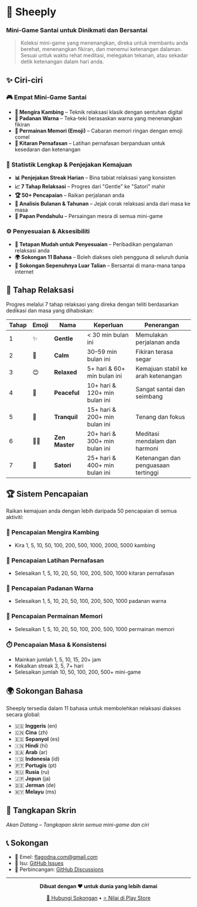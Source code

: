 # 🐑 Sheeply

### Mini-Game Santai untuk Dinikmati dan Bersantai

> Koleksi mini-game yang menenangkan, direka untuk membantu anda berehat, menenangkan fikiran, dan menemui ketenangan dalaman. Sesuai untuk waktu rehat meditasi, melegakan tekanan, atau sekadar detik ketenangan dalam hari anda.

## ✨ Ciri-ciri

### 🎮 Empat Mini-Game Santai

- **🐑 Mengira Kambing** – Teknik relaksasi klasik dengan sentuhan digital
- **🌈 Padanan Warna** – Teka-teki berasaskan warna yang menenangkan fikiran
- **🧩 Permainan Memori (Emoji)** – Cabaran memori ringan dengan emoji comel
- **💨 Kitaran Pernafasan** – Latihan pernafasan berpanduan untuk kesedaran dan ketenangan

### 🎯 Statistik Lengkap & Penjejakan Kemajuan

- **📊 Penjejakan Streak Harian** – Bina tabiat relaksasi yang konsisten
- **📈 7 Tahap Relaksasi** – Progres dari "Gentle" ke "Satori" mahir
- **🏆 50+ Pencapaian** – Raikan perjalanan anda
- **📅 Analisis Bulanan & Tahunan** – Jejak corak relaksasi anda dari masa ke masa
- **🏅 Papan Pendahulu** – Persaingan mesra di semua mini-game

### ⚙️ Penyesuaian & Aksesibiliti

- **🎨 Tetapan Mudah untuk Penyesuaian** – Peribadikan pengalaman relaksasi anda
- **🌍 Sokongan 11 Bahasa** – Boleh diakses oleh pengguna di seluruh dunia
- **📱 Sokongan Sepenuhnya Luar Talian** – Bersantai di mana-mana tanpa internet

## 🌟 Tahap Relaksasi

Progres melalui 7 tahap relaksasi yang direka dengan teliti berdasarkan dedikasi dan masa yang dihabiskan:

| Tahap | Emoji | Nama           | Keperluan                     | Penerangan                          |
| ----- | ----- | -------------- | ----------------------------- | ----------------------------------- |
| 1     | ✨    | **Gentle**     | < 30 min bulan ini            | Memulakan perjalanan anda           |
| 2     | 🍃    | **Calm**       | 30–59 min bulan ini           | Fikiran terasa segar                |
| 3     | 😊    | **Relaxed**    | 5+ hari & 60+ min bulan ini   | Kemajuan stabil ke arah ketenangan  |
| 4     | 🌸    | **Peaceful**   | 10+ hari & 120+ min bulan ini | Sangat santai dan seimbang          |
| 5     | 🌙    | **Tranquil**   | 15+ hari & 200+ min bulan ini | Tenang dan fokus                    |
| 6     | 🧘‍♂️    | **Zen Master** | 20+ hari & 300+ min bulan ini | Meditasi mendalam dan harmoni       |
| 7     | 🌟    | **Satori**     | 25+ hari & 400+ min bulan ini | Ketenangan dan penguasaan tertinggi |

## 🏆 Sistem Pencapaian

Raikan kemajuan anda dengan lebih daripada 50 pencapaian di semua aktiviti:

### 🐑 Pencapaian Mengira Kambing

- Kira 1, 5, 10, 50, 100, 200, 500, 1000, 2000, 5000 kambing

### 💨 Pencapaian Latihan Pernafasan

- Selesaikan 1, 5, 10, 20, 50, 100, 200, 500, 1000 kitaran pernafasan

### 🌈 Pencapaian Padanan Warna

- Selesaikan 1, 5, 10, 20, 50, 100, 200, 500, 1000 padanan warna

### 🧩 Pencapaian Permainan Memori

- Selesaikan 1, 5, 10, 20, 50, 100, 200, 500, 1000 permainan memori

### ⏱️ Pencapaian Masa & Konsistensi

- Mainkan jumlah 1, 5, 10, 15, 20+ jam
- Kekalkan streak 3, 5, 7+ hari
- Selesaikan jumlah 10, 50, 100, 200, 500+ mini-game

## 🌍 Sokongan Bahasa

Sheeply tersedia dalam 11 bahasa untuk membolehkan relaksasi diakses secara global:

- 🇺🇸 **Inggeris** (en)
- 🇨🇳 **Cina** (zh)
- 🇪🇸 **Sepanyol** (es)
- 🇮🇳 **Hindi** (hi)
- 🇸🇦 **Arab** (ar)
- 🇮🇩 **Indonesia** (id)
- 🇵🇹 **Portugis** (pt)
- 🇷🇺 **Rusia** (ru)
- 🇯🇵 **Jepun** (ja)
- 🇩🇪 **Jerman** (de)
- 🇲🇾 **Melayu** (ms)

## 📱 Tangkapan Skrin

_Akan Datang – Tangkapan skrin semua mini-game dan ciri_

## 📞 Sokongan

- 📧 Emel: flagodna.com@gmail.com
- 🐛 Isu: [GitHub Issues](https://github.com/Flagodna-Developer/sheeply/issues)
- 💬 Perbincangan: [GitHub Discussions](https://github.com/Flagodna-Developer/sheeply/discussions)

---

<div align="center">

**Dibuat dengan ❤️ untuk dunia yang lebih damai**

[📧 Hubungi Sokongan](mailto:flagodna.com@gmail.com) • [⭐ Nilai di Play Store](https://play.google.com/store/apps/details?id=com.flagodna.sheeply)

</div>
